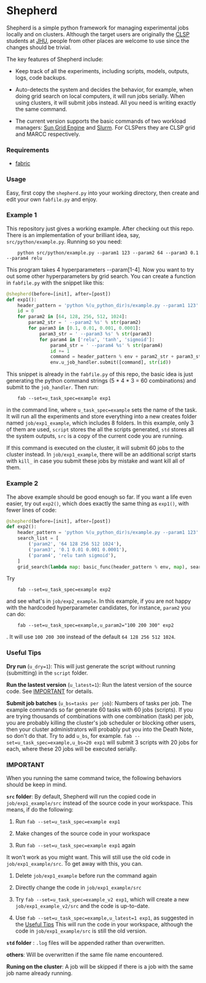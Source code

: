 # Shepherd 

Shepherd is a simple python framework for managing experimental jobs locally and on clusters. Although the target users are originally the [CLSP](https://www.clsp.jhu.edu/) students at [JHU](https://www.clsp.jhu.edu/), people from other places are welcome to use since the changes should be trivial. 

The key features of Shepherd include:

* Keep track of all the experiments, including scripts, models, outputs, logs, code backups. 

* Auto-detects the system and decides the behavior, for example, when doing grid search on local computers, it will run jobs serially. When using clusters, it will submit jobs instead. All you need is writing exactly the same command.

* The current version supports the basic commands of two workload managers: [Sun Grid Engine](http://gridscheduler.sourceforge.net/htmlman/manuals.html) and [Slurm](https://slurm.schedmd.com/). For CLSPers they are CLSP grid and MARCC respectively.

### Requirements 

* [fabric](http://www.fabfile.org/)


### Usage

Easy, first copy the `shepherd.py` into your working directory, then create and edit your own `fabfile.py` and enjoy.

### Example 1 

This repository just gives a working example. After checking out this repo. There is an implementation of your brilliant idea, say, `src/python/example.py`. Running so you need: 

       	python src/python/example.py --param1 123 --param2 64 --param3 0.1 --param4 relu 

This program takes 4 hyperparameters --param[1-4]. Now you want to try out some other hyperparameters by grid search. You can create a function in `fabfile.py` with the snippet like this:

```python
@shepherd(before=[init], after=[post])
def exp1():
    header_pattern = 'python %(u_python_dir)s/example.py --param1 123'
    id = 0
    for param2 in [64, 128, 256, 512, 1024]:
        param2_str = ' --param2 %s' % str(param2)
        for param3 in [0.1, 0.01, 0.001, 0.0001]:
            param3_str = ' --param3 %s' % str(param3)
            for param4 in ['relu', 'tanh', 'sigmoid']:
                param4_str = ' --param4 %s' % str(param4)
                id += 1
                command = header_pattern % env + param2_str + param3_str + param4_str
                env.u_job_handler.submit([command], str(id))

```

This snippet is already in the `fabfile.py` of this repo, the basic idea is just generating the python command strings (5 * 4  * 3 = 60 combinations) and submit to the `job_handler`. Then run:

 
		fab --set=u_task_spec=example exp1


in the command line, where `u_task_spec=example` sets the name of the task. It will run all the experiments and store everything into a new creates folder named `job/exp1_example`, which includes 8 folders. In this example, only 3 of them are used, `script` stores the all the scripts generated, `std` stores all the system outputs, `src` is a copy of the current code you are running. 

If this command is executed on the cluster, it will submit 60 jobs to the cluster instead. In  `job/exp1_example`, there will be an additional script starts with `kill_` in case you submit these jobs by mistake and want kill all of them. 

### Example 2 

The above example should be good enough so far. If you want a life even easier, try out `exp2()`, which does exactly the same thing as `exp1()`, with fewer lines of code:

```python
@shepherd(before=[init], after=[post])
def exp2():
    header_pattern = 'python %(u_python_dir)s/example.py --param1 123'
    search_list = [
        ('param2', '64 128 256 512 1024'),
        ('param3', '0.1 0.01 0.001 0.0001'),
        ('param4', 'relu tanh sigmoid'),
    ]
    grid_search(lambda map: basic_func(header_pattern % env, map), search_list)
```

Try


		fab --set=u_task_spec=example exp2

and see what's in `job/exp2_example`. In this example, if you are not happy with the hardcoded hyperparameter candidates, for instance, `param2` you can do:

		fab --set=u_task_spec=example,u_param2="100 200 300" exp2

. It will use `100 200 300` instead of the default `64 128 256 512 1024`.


### Useful Tips

**Dry run** (`u_dry=1`): This will just generate the script without running (submitting) in the `script` folder.  

**Run the lastest version** (`u_latest=1`): Run the latest version of the source code. See [IMPORTANT](#IMPORTANT) for details.

**Submit job batches** (`u_bs=tasks per job`): Numbers of tasks per job. The example commands so far generate 60 tasks with 60 jobs (scripts). If you are trying thousands of combinations with one combination (task) per job, you are probably killing the cluster's job scheduler or blocking other users, then your cluster administrators will probably put you into the Death Note, so don't do that. Try to add `u_bs`, for example. `fab --set=u_task_spec=example,u_bs=20 exp1` will submit 3 scripts with 20 jobs for each, where these 20 jobs will be executed serially. 
 

### IMPORTANT

When you running the same command twice, the following behaviors should be keep in mind.

**`src` folder**: By default, Shepherd will run the copied code in `job/exp1_example/src` instead of the source code in your workspace. This means, if do the following:

1. Run `fab --set=u_task_spec=example exp1`

2. Make changes of the source code in your workspace

3. Run `fab --set=u_task_spec=example exp1` again 

It won't work as you might want. This will still use the old code in `job/exp1_example/src`. To get away with this, you can. 

1. Delete `job/exp1_example` before run the command again 

2. Directly change the code in `job/exp1_example/src`

3. Try `fab --set=u_task_spec=example_v2 exp1`, which will create a new `job/exp1_example_v2/src` and the code is up-to-date.

4. Use `fab --set=u_task_spec=example,u_latest=1 exp1`, as suggested in the [Useful Tips](#Useful-Tips) This will run the code in your workspace, although the code in `job/exp1_example/src` is still the old version.

**`std` folder** : `.log` files will be appended rather than overwritten.

**others**: Will be overwritten if the same file name encountered.

**Runing on the cluster**: A job will be skipped if there is a job with the same job name already running.

